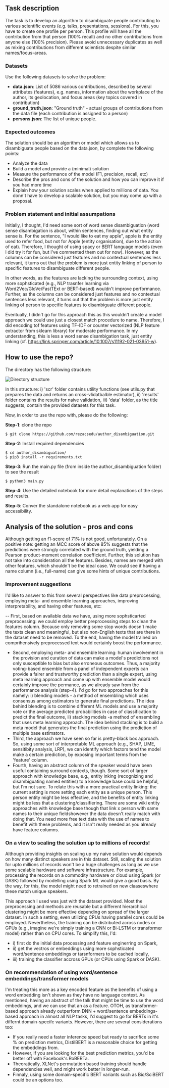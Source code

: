 ## Task description
The task is to develop an algorithm to disambiguate people contributing to various scientific events (e.g. talks, presentations, sessions). For this, you have to create one profile per person. This profile will have all the contribution from that person (100% recall) and no other contributions from anyone else (100% precision). Please avoid unnecessary duplicates as well as mixing contributions from different scientists despite similar names/focus-areas.

### Datasets
Use the following datasets to solve the problem:

- **data.json**: List of 5086 various contributions, described by several attributes (features), e.g. names, information about the workplace of the author, its geolocation, and focus areas (key topics covered in contribution)
- **ground_truth.json**: "Ground truth" - actual groups of contributions from the data file (each contribution is assigned to a person)
- **persons.json**: The list of unique people.

### Expected outcomes 
The solution should be an algorithm or model which allows us to disambiguate people based on the data.json, by complete the following points:

- Analyze the data 
- Build a model and provide a (minimal) solution 
- Measure the performance of the model (F1, precision, recall, etc)  
- Describe the pros and cons of the solution and how you can improve it if you had more time 
- Explain how your solution scales when applied to millions of data. You donn't have to develop a scalable solution, but you may come up with a proposal.

### Problem statement and initial assumpations
Initially, I thought, I'd need some sort of word sense disambiguation (word sense disambigation is about, within sentences, finding out what entity sense is. For the sentence, "I would like to eat my apple", apple is the entity used to refer food, but not for Apple (entity organisation), due to the action of eat). Therefore, I thought of using spacy or BERT language models (even I did try it for fun, but I've commented them out for now). However, as the columns can be considered just features and no contextual sentences less relevant, it turns out that the problem is more just entity linking of person to specific features to disambiguate different people. 

In other words, as the features are lacking the surrounding context, using more sophsticated (e.g., NLP trasnfer learning via Word2Vec/GloVe/FastTExt or BERT-based) wouldn't improve performance. Further, as the columns can be considered just features and no contextual sentences less relevant, it turns out that the problem is more just entity linking of person to specific features to disambiguate different people. 

Eventually, I didn't go for this approach this as this wouldn't create a model approach we could use just a closest match procedure to name. Therefore, I did encoding tof features using TF-IDF or counter vectorized (NLP feature extractor from sklearn library) for moderate performance. In my understanding, this is less a word sense disambigation task, just entity linking (cf. https://link.springer.com/article/10.1007/s11192-021-03951-w). 

## How to use the repo? 
The directory has the following structure:

![Directory structure](tree.png)

In this structure: i) 'scr' folder contains utility functions (see utils.py that prepares the data and returns an cross-vlidatbalble estimator), ii) 'results' folder contains the results for naive validation, iii) 'data' folder, as the title suggests, contain the provided datasets for this task. 

Now, in order to use the repo with, please do the following:

**Step-1**: clone the repo 
```
$ git clone https://github.com/rezacsedu/author_disambiguation.git
```

**Step-2**: Install required dependencies
```
$ cd author_disambiguation/
$ pip3 install -r requirements.txt 
```
**Step-3**: Run the main.py file (from inside the author_disambiguation folder) to see the result
```
$ python3 main.py
```

**Step-4**: Use the detailed notebook for more detail explanations of the steps and results. 

**Step-5**: Conver the standalone notebook as a web app for easy accessibility. 

## Analysis of the solution - pros and cons
Although getting an f1-score of 71% is not good, unfortunately. On a positive note: getting an MCC score of above 85% suggests that the predictions were strongly correlated with the ground truth, yielding a Pearson product-moment correlation coefficient.
Further, this solution has not take into consideration all the features. Besides, names are merged with other features, which shouldn't be the ideal case. We could see if having a name column (i.e., full-name) can give some hints of unique contributions.   

### Improvement suggestions 
I'd like to answer to this from several perspectives like data preprocessing, employing meta- and ensemble learning approaches, improving interpretability, and having other features, etc: 

-- First, based on available data we have, using more sophsticarted preprocessing: we could employ better preprocessing steps to clean the features column. Because only removing some stop words doesn't make the texts clean and meaningful, but also non-English texts that are there in the dataset need to be removed. To the end, having the model trained on comprihensively preprocessed text would certainly boost the performance. 
- Second, employing meta- and ensemble learning: human involvement in the provision and curation of data can make a model's predictions not only susceptible to bias but also erroneous outcomes. Thus, a majority voting-based ensemble from a panel of independent experts can provide a fairer and trustworthy prediction than a single expert, using meta learning approach and come up with ensemble model would certainly improve the permance, as we already saw from the performance analysis (step-4). I'd go for two approaches for this namely: i) blending models - a method of ensembling which uses consensus among estimators to generate final predictions. The idea behind blending is to combine different ML models and use a majority vote or the average predicted probabilities in case of classification to predict the final outcome, ii) stacking models -a method of ensembling that uses meta learning approach. The idea behind stacking is to build a meta model that generates the final prediction using the prediction of multiple base estimators. 
- Third, the approach we have seen so far is pretty-black box approach. So, using some sort of interpretable ML approach (e.g., SHAP, LIME, sensitibity analysis, LRP), we can identify which factors tend the model make a certain prediction, by exposing important terms from the 'feature' column. 
- Fourth, having an abstract column of the speaker would have been useful containing surround contexts, though. Some sort of larger approach with knowledge base, e.g., entity inking (recognizing and disambiguating named entities) to a knowledge base could be helpful, but I'm not sure. To relate this with a more practical entity linking: the current setting is more setting each entity as a unique person. This person entity might be less effective, and the benefits of entity linking might be less that a clustering/classifiering. There are some wiki entity approaches with knowledge base though that link x person with same names to their unique fieldshowever the data doesn't really match with doing that. You need more free text data with the use of names to benefit with these problems, and it isn't really needed as you already have feature columns. 

### On a view to scaling the solution up to millions of records! 
Although providing insights on scaling up my naive solution would depends on how many distinct speakers are in this dataset. Still, scaling the solution for upto millions of records won't be a huge challenges as long as we use some scalable hardware and software infrastructure. For example, processing the records on a commodity hardware or cloud using Spark (or DASK) followed by modelling using Spark ML would give a good basis. By the way, for this, the model might need to retrained on new claaseswhere these match unique speakers. 

This approach I used was just with the dataset provided. Most the preprocessing and methods are reusable but a different hierarchical clustering might be more effective depending on spread of the larger dataset. In such a setting, even utilizing CPUs having parallel cores could be employed. Nevertheless, the training can be distributed across nodes or GPUs (e.g., imagine we're simply training a CNN or Bi-LSTM or transformer model) rather than on CPU cores. To simplify this, I'd: 

- i) first do the initial data processing and feature enginerring on Spark, 
- ii) get the vectros or embeddings using more sophsticated word/sentence embeddings or tarsnformers to be cached locally, 
- iii) training the classifier accross GPUs (or CPUs using Spark or DASK). 

### On recommendation of  using word/sentence embeddings/transformer models  
I'm treating this more as a key encoded feature as the benefits of using a word embedding isn't shown as they have no language context. As mentioned, having an abstract of the talk that might be time to use the word embeddings, and we can use that an as a feature. OTOH, as transformer-based approach already outperform DNN + word/sentence embeddings-based approach in almost all NLP tasks, I'd suggest to go for BERTs in it's differnt domain-specifc variants. However, there are several considerations too: 

- If you really need a faster inference speed but ready to sacrifice some % on prediction metrics, DistilBERT is a reasonable choice for getting the embeddings from. 
- However, if you are looking for the best prediction metrics, you'd be better off with Facebook's RoBERTa. 
- Theoratically, XLNet's permutation based training should handle dependencies well, and might work better in longer-run. 
- Finnaly, using some domain-specific BERT variants such as Bio/SciBERT could be an options too. 
